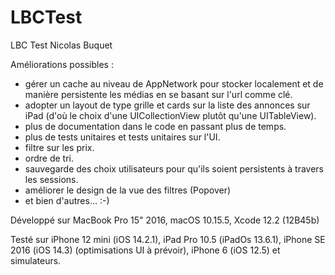 # LBCTest
LBC Test Nicolas Buquet

Améliorations possibles :
  - gérer un cache au niveau de AppNetwork pour stocker localement et de manière persistente les médias en se basant sur l'url comme clé.
  - adopter un layout de type grille et cards sur la liste des annonces sur iPad (d'où le choix d'une UICollectionView plutôt qu'une UITableView).
  - plus de documentation dans le code en passant plus de temps.
  - plus de tests unitaires et tests unitaires sur l'UI.
  - filtre sur les prix.
  - ordre de tri.
  - sauvegarde des choix utilisateurs pour qu'ils soient persistents à travers les sessions.
  - améliorer le design de la vue des filtres (Popover)
  - et bien d'autres… :-)

Développé sur MacBook Pro 15" 2016, macOS 10.15.5, Xcode 12.2 (12B45b)

Testé sur iPhone 12 mini (iOS 14.2.1), iPad Pro 10.5 (iPadOs 13.6.1), iPhone SE 2016 (iOS 14.3) (optimisations UI à prévoir), iPhone 6 (iOS 12.5) et simulateurs.
